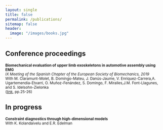 ```yaml
---
layout: single
title: false
permalink: /publications/
sitemap: false
header:
  image: "/images/books.jpg"
---
```


## Conference proceedings

<small>__Biomechanical evaluation of upper limb exoskeletons in automotive assembly using EMG__<br />_IX Meeting of the Spanish Chapter of the European Society of Biomechanics, 2019_<br />With M. Claramunt-Molet, B. Domingo-Mateu, J. Danús-Jaume, V. Enriquez-Carrera,A. Ugartemendia-Etxarri, O. Muñoz-Fenández, S. Domingo, F. Miralles,J.M. Font-Llagunes, and S. Idelsohn-Zielonka<br />([link](http://ixcapitulo-esb.ulpgc.es/wp-content/uploads/2019/10/Libro-de-Actas_IXCapituloEspanolESB_ISBN.pdf), pp.25-26)</small>

## In progress

<small>__Constraint diagnostics through high-dimensional models__<br />With K. Kolandaivelu and E.R. Edelman</small>